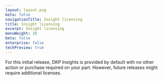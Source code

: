 ```yaml
---
layout: layout.pug
beta: false
navigationTitle: Insight licensing
title: Insight licensing
excerpt: Insight licensing
menuWeight: 20
beta: false
enterprise: false
techPreview: true
---
```


For this initial release, DKP Insights is provided by default with no other action or purchase required on your part. However, future releases might require additional licenses.
